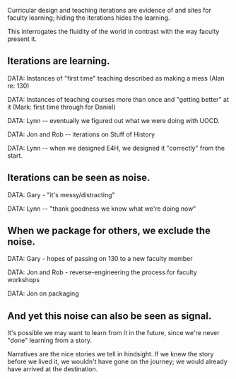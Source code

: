 Curricular design and teaching iterations are evidence of and sites for faculty learning; hiding the iterations hides the learning.

This interrogates the fluidity of the world in contrast with the way faculty present it.

Iterations are learning.
--------------------------

DATA: Instances of "first time" teaching described as making a mess (Alan re: 130)

DATA: Instances of teaching courses more than once and "getting better" at it (Mark: first time through for Daniel)

DATA: Lynn -- eventually we figured out what we were doing with UOCD.

DATA: Jon and Rob -- iterations on Stuff of History

DATA: Lynn -- when we designed E4H, we designed it "correctly" from the start.

Iterations can be seen as noise.
------------------------------------------------------------------

DATA: Gary - "it's messy/distracting"

DATA: Lynn -- "thank goodness we know what we're doing now"

When we package for others, we exclude the noise.
----------------------------------------------------

DATA: Gary - hopes of passing on 130 to a new faculty member

DATA: Jon and Rob - reverse-engineering the process for faculty workshops

DATA: Jon on packaging

And yet this noise can also be seen as signal.
-------------------------------------------------

It's possible we may want to learn from it in the future, since we're never "done" learning from a story.

Narratives are the nice stories we tell in hindsight. If we knew the story before we lived it, we wouldn't have gone on the journey; we would already have arrived at the destination.
